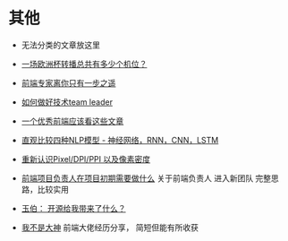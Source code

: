 # 其他
* 无法分类的文章放这里

* [一场欧洲杯转播总共有多少个机位？](https://new.qq.com/omn/20210625/20210625A02WJ800.html)
* [前端专家离你只有一步之遥](https://mp.weixin.qq.com/s/B6csamJzYnOYCIweQ0-b7g)
* [如何做好技术team leader](https://mp.weixin.qq.com/s/U-hqectN-fes7Td6Osut7Q)
* [一个优秀前端应该看这些文章](https://juejin.cn/post/6844903896637259784#heading-16)
* [直观比较四种NLP模型 - 神经网络，RNN，CNN，LSTM](https://juejin.cn/post/6969394206414471175/)
* [重新认识Pixel/DPI/PPI 以及像素密度](https://blog.infolink.com.tw/2021/rediscover-pixel-dpi-ppi-and-pixel-density/)
* [前端项目负责人在项目初期需要做什么](https://mp.weixin.qq.com/s/UwZ3BcdGG8vZccY0RtHY4w) 关于前端负责人 进入新团队 完整思路，比较实用
* [玉伯： 开源给我带来了什么？](https://mp.weixin.qq.com/s/B2gfoxnPo0P0dY1DaIjehQ)
* [我不是大神](https://mp.weixin.qq.com/s/RW8FjuUfqYxw_V4a8U__6w) 前端大佬经历分享， 简短但能有所收获
